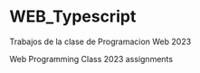 # WEB_Typescript
Trabajos de la clase de Programacion Web 2023





Web Programming Class 2023 assignments
